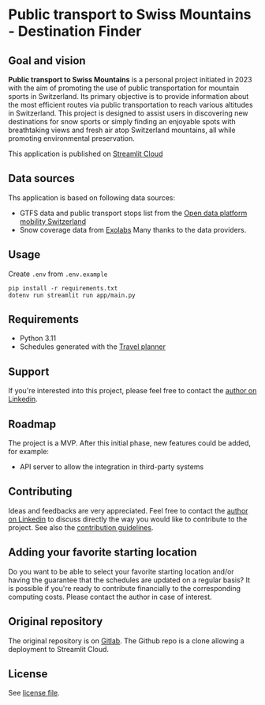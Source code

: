 # Public transport to Swiss Mountains - Destination Finder

## Goal and vision
**Public transport to Swiss Mountains** is a personal project initiated in 2023 with the aim of promoting the use of public transportation for mountain sports in Switzerland. Its primary objective is to provide information about the most efficient routes via public transportation to reach various altitudes in Switzerland. This project is designed to assist users in discovering new destinations for snow sports or simply finding an enjoyable spots with breathtaking views and fresh air atop Switzerland mountains, all while promoting environmental preservation.

This application is published on [Streamlit Cloud](https://public-transport-to-swiss-mountain.streamlit.app/)

## Data sources
Ths application is based on following data sources:
* GTFS data and public transport stops list from the [Open data platform mobility Switzerland](https://opentransportdata.swiss/)
* Snow coverage data from [Exolabs](https://www.exolabs.ch/)
Many thanks to the data providers.

## Usage
Create `.env` from `.env.example`
```
pip install -r requirements.txt
dotenv run streamlit run app/main.py
```

## Requirements
* Python 3.11
* Schedules generated with the [Travel planner](https://gitlab.com/public-transport-to-swiss-mountains/travel-planner)

## Support
If you're interested into this project, please feel free to contact the [author on Linkedin](https://www.linkedin.com/in/hausermarc/).

## Roadmap
The project is a MVP. After this initial phase, new features could be added, for example:
- API server to allow the integration in third-party systems

## Contributing
Ideas and feedbacks are very appreciated. Feel free to contact the [author on Linkedin](https://www.linkedin.com/in/hausermarc/) to discuss directly the way you would like to contribute to the project. See also the [contribution guidelines](https://gitlab.com/public-transport-to-swiss-mountains/travel-planner/-/blob/main/CONTRIBUTING.md).

## Adding your favorite starting location
Do you want to be able to select your favorite starting location and/or having the guarantee that the schedules are updated on a regular basis?
It is possible if you're ready to contribute financially to the corresponding computing costs. Please contact the author in case of interest.

## Original repository
The original repository is on [Gitlab](https://gitlab.com/public-transport-to-swiss-mountains/destination-finder). The Github repo is a clone allowing a deployment to Streamlit Cloud.

## License
See [license file](https://gitlab.com/public-transport-to-swiss-mountains/travel-planner/-/blob/main/LICENSE?ref_type=heads).
